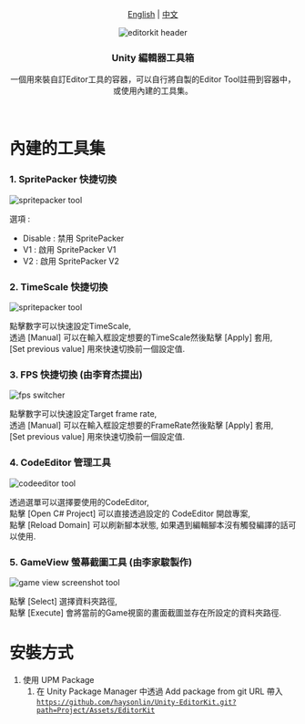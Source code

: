 <p align="center">
  <a href="README.md">English</a> | <a href="README-zh_tw.md">中文</a>
</p>

<p align="center">
  <img alt="editorkit header" src=".\Images\Header.png">
</p>

<h3 align="center">Unity 編輯器工具箱</h3>

<p align="center">
一個用來裝自訂Editor工具的容器，可以自行將自製的Editor Tool註冊到容器中，或使用內建的工具集。
</p>

<br>

# 內建的工具集

<h3>1. SpritePacker 快捷切換</h3>
<img alt="spritepacker tool" src=".\Images\CompCapture_SpritePacker.png">

<p>選項 :</p>
<ul>
<li>Disable : 禁用 SpritePacker</li>
<li>V1 : 啟用 SpritePacker V1</li>
<li>V2 : 啟用 SpritePacker V2</li>
</ul>

<h3>2. TimeScale 快捷切換</h3>
<img alt="spritepacker tool" src=".\Images\CompCapture_TimeScale.png">

<span>點擊數字可以快速設定TimeScale,</span>
<br>
<span>透過 [Manual] 可以在輸入框設定想要的TimeScale然後點擊 [Apply] 套用,</span>
<br>
<span>[Set previous value] 用來快速切換前一個設定值.</span>

<h3>3. FPS 快捷切換 (由李育杰提出)</h3>
<img alt="fps switcher" src=".\Images\CompCapture_FPS.png">

<span>點擊數字可以快速設定Target frame rate,</span>
<br>
<span>透過 [Manual] 可以在輸入框設定想要的FrameRate然後點擊 [Apply] 套用,</span>
<br>
<span>[Set previous value] 用來快速切換前一個設定值.</span>

<h3>4. CodeEditor 管理工具</h3>
<img alt="codeeditor tool" src=".\Images\CompCapture_CodeEditor.png">

<span>透過選單可以選擇要使用的CodeEditor,</span>
<br>
<span>點擊 [Open C# Project] 可以直接透過設定的 CodeEditor 開啟專案,</span>
<br>
<span>點擊 [Reload Domain] 可以刷新腳本狀態, 如果遇到編輯腳本沒有觸發編譯的話可以使用.</span>

<h3>5. GameView 螢幕截圖工具 (由李家駿製作)</h3>
<img alt="game view screenshot tool" src=".\Images\CompCapture_GameViewScreenShot.png">

<span>點擊 [Select] 選擇資料夾路徑,</span>
<br>
<span>點擊 [Execute] 會將當前的Game視窗的畫面截圖並存在所設定的資料夾路徑.</span>
<br>


# 安裝方式

1. 使用 UPM Package
    1. 在 Unity Package Manager 中透過 Add package from git URL 帶入 [`https://github.com/haysonlin/Unity-EditorKit.git?path=Project/Assets/EditorKit`](https://github.com/haysonlin/Unity-EditorKit.git?path=Project/Assets/EditorKit)